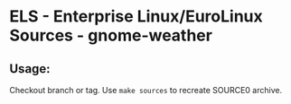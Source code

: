 # ELS - Enterprise Linux/EuroLinux Sources - gnome-weather
 
## Usage:
  Checkout branch or tag. Use `make sources` to recreate  SOURCE0 archive.
